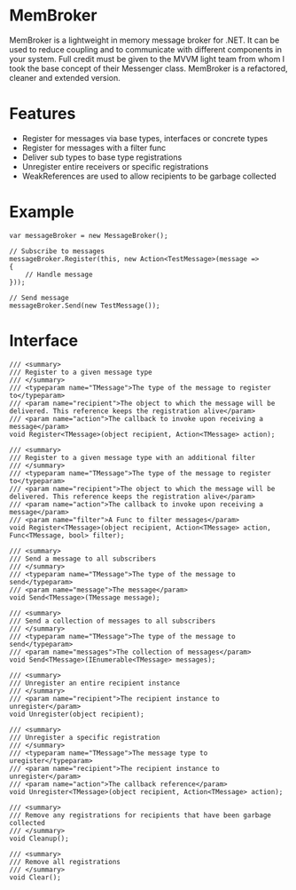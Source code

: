 MemBroker
=========

MemBroker is a lightweight in memory message broker for .NET. It can be used to reduce coupling and to communicate with different components in your system. Full credit must be given to the MVVM light team from whom I took the base concept of their Messenger class. MemBroker is a refactored, cleaner and extended version.

Features
=========

* Register for messages via base types, interfaces or concrete types
* Register for messages with a filter func
* Deliver sub types to base type registrations
* Unregister entire receivers or specific registrations
* WeakReferences are used to allow recipients to be garbage collected

Example
=========

	var messageBroker = new MessageBroker();

	// Subscribe to messages
	messageBroker.Register(this, new Action<TestMessage>(message =>
	{
		// Handle message
	}));

	// Send message
	messageBroker.Send(new TestMessage());

Interface
=========

	/// <summary>
	/// Register to a given message type
	/// </summary>
	/// <typeparam name="TMessage">The type of the message to register to</typeparam>
	/// <param name="recipient">The object to which the message will be delivered. This reference keeps the registration alive</param>
	/// <param name="action">The callback to invoke upon receiving a message</param>
	void Register<TMessage>(object recipient, Action<TMessage> action);

	/// <summary>
	/// Register to a given message type with an additional filter
	/// </summary>
	/// <typeparam name="TMessage">The type of the message to register to</typeparam>
	/// <param name="recipient">The object to which the message will be delivered. This reference keeps the registration alive</param>
	/// <param name="action">The callback to invoke upon receiving a message</param>
	/// <param name="filter">A Func to filter messages</param>
	void Register<TMessage>(object recipient, Action<TMessage> action, Func<TMessage, bool> filter);
	
	/// <summary>
	/// Send a message to all subscribers
	/// </summary>
	/// <typeparam name="TMessage">The type of the message to send</typeparam>
	/// <param name="message">The message</param>
	void Send<TMessage>(TMessage message);

	/// <summary>
	/// Send a collection of messages to all subscribers
	/// </summary>
	/// <typeparam name="TMessage">The type of the message to send</typeparam>
	/// <param name="messages">The collection of messages</param>
	void Send<TMessage>(IEnumerable<TMessage> messages);

	/// <summary>
	/// Unregister an entire recipient instance
	/// </summary>
	/// <param name="recipient">The recipient instance to unregister</param>
	void Unregister(object recipient);

	/// <summary>
	/// Unregister a specific registration
	/// </summary>
	/// <typeparam name="TMessage">The message type to uregister</typeparam>
	/// <param name="recipient">The recipient instance to unregister</param>
	/// <param name="action">The callback reference</param>
	void Unregister<TMessage>(object recipient, Action<TMessage> action);
	
	/// <summary>
	/// Remove any registrations for recipients that have been garbage collected
	/// </summary>
	void Cleanup();

	/// <summary>
	/// Remove all registrations
	/// </summary>
	void Clear();